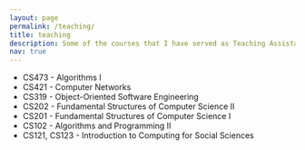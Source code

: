 ```yaml
---
layout: page
permalink: /teaching/
title: teaching
description: Some of the courses that I have served as Teaching Assistant (TA) since 2012 
nav: true
---
```


- CS473 - Algorithms I
- CS421 - Computer Networks
- CS319 - Object-Oriented Software Engineering
- CS202 - Fundamental Structures of Computer Science II
- CS201 - Fundamental Structures of Computer Science I
- CS102 - Algorithms and Programming II
- CS121, CS123 - Introduction to Computing for Social Sciences
